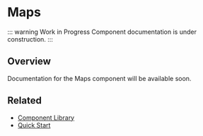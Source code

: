 # Maps

::: warning Work in Progress
Component documentation is under construction.
:::

## Overview

Documentation for the Maps component will be available soon.

## Related

- [Component Library](/components/)
- [Quick Start](/guide/quick-start)
